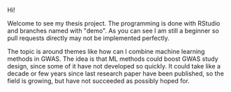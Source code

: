 Hi! 

Welcome to see my thesis project. The programming is done with RStudio and branches named with "demo". As you can see I am still a beginner so pull requests directly may not be implemented perfectly. 

The topic is around themes like how can I combine machine learning methods in GWAS. The idea is that ML methods could boost GWAS study design, since some of it have not developed so quickly.
It could take like a decade or few years since last research paper have been published, so the field is growing, but have not succeeded as possibly hoped for. 
